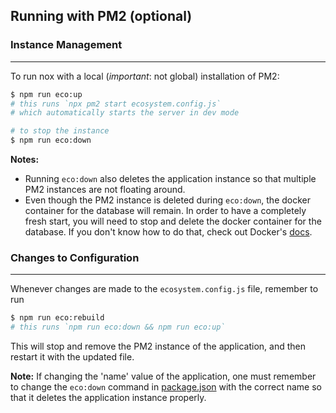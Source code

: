 ## Running with PM2 **(optional)**


### Instance Management
---
To run nox with a local (*important*: not global) installation of PM2:
```bash
$ npm run eco:up
# this runs `npx pm2 start ecosystem.config.js`
# which automatically starts the server in dev mode

# to stop the instance
$ npm run eco:down
```

**Notes:**
- Running `eco:down` also deletes the application instance so that multiple PM2 instances are not floating around.
- Even though the PM2 instance is deleted during `eco:down`, the docker container for the database will remain. In order to have a completely fresh start, you will need to stop and delete the docker container for the database. If you don't know how to do that, check out Docker's [docs](https://docs.docker.com/engine/reference/commandline/cli/).

### Changes to Configuration
---
Whenever changes are made to the `ecosystem.config.js` file, remember to run
```bash
$ npm run eco:rebuild
# this runs `npm run eco:down && npm run eco:up`
```
This will stop and remove the PM2 instance of the application, and then restart it with the updated file.

**Note:** If changing the 'name' value of the application, one must remember to change the `eco:down` command in [package.json](/package.json) with the correct name so that it deletes the application instance properly.

<br />
